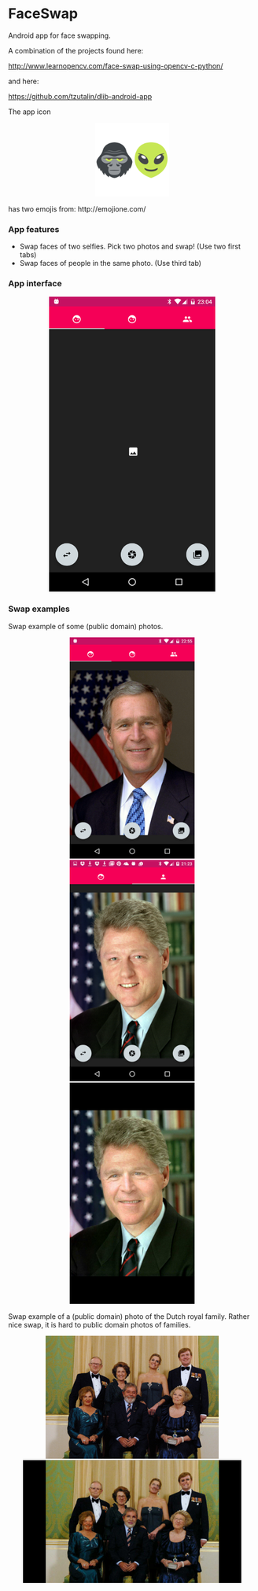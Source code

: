 # FaceSwap
Android app for face swapping. 

A combination of the projects found here:

http://www.learnopencv.com/face-swap-using-opencv-c-python/

and here:

https://github.com/tzutalin/dlib-android-app

The app icon 
<p align="center">
<img src="git_images/ic_launcher.png" height="150" alt="Screenshot"/>
</p>
has two emojis from:
http://emojione.com/

### App features
* Swap faces of two selfies. Pick two photos and swap! (Use two first tabs)
* Swap faces of people in the same photo. (Use third tab)

### App interface
<p align="center">
<img src="git_images/interface.png" height="600" alt="Screenshot"/>
</p>

### Swap examples
Swap example of some (public domain) photos.

<p align="center">
<img src="git_images/bush.png" height="450" alt="Screenshot"/>
<img src="git_images/clinton.png" height="450" alt="Screenshot"/>
<img src="git_images/bush_clinton.png" height="450" alt="Screenshot"/>
</p>

Swap example of a (public domain) photo of the Dutch royal family. Rather nice swap, it is hard to public domain photos of families.
<p align="center">
<img src="git_images/dutch_royal_family.jpg" height="250" alt="Screenshot"/>
<img src="git_images/dutch_royal_family_swap.png" height="250" alt="Screenshot"/>
</p>